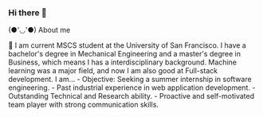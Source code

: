 ### Hi there 👋

(●'◡'●) About me

🧒
I am current MSCS student at the University of San Francisco. 
    I have a bachelor's degree in Mechanical Engineering and a master's degree in Business, which means I has a interdisciplinary background. Machine learning was a major field, and now I am also good at Full-stack development.
    I am...
    - Objective: Seeking a summer internship in software engineering.
    - Past industrial experience in web application development.
    - Outstanding Technical and Research ability.
    - Proactive and self-motivated team player with strong communication skills.



<!--
**Shelger/Shelger** is a ✨ _special_ ✨ repository because its `README.md` (this file) appears on your GitHub profile.

Here are some ideas to get you started:

- 🔭 I’m currently working on ...
- 🌱 I’m currently learning ...
- 👯 I’m looking to collaborate on ...
- 🤔 I’m looking for help with ...
- 💬 Ask me about ...
- 📫 How to reach me: ...
- 😄 Pronouns: ...
- ⚡ Fun fact: ...
-->
